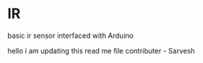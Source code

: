 # IR
basic ir sensor interfaced with Arduino

hello i am updating this read me file contributer - Sarvesh